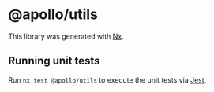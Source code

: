 # @apollo/utils

This library was generated with [Nx](https://nx.dev).

## Running unit tests

Run `nx test @apollo/utils` to execute the unit tests via [Jest](https://jestjs.io).
